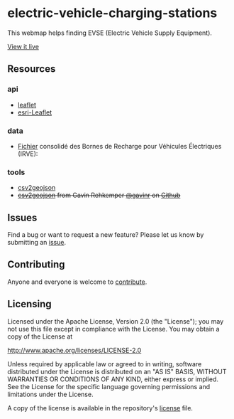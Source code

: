 # electric-vehicle-charging-stations
This webmap helps finding EVSE (Electric Vehicle Supply Equipment).

[View it live](http://tsamaya.github.io/electric-vehicle-charging-stations)


## Resources
### api
* [leaflet](http://leafletjs.com/)
* [esri-Leaflet](http://esri.github.io/esri-leaflet/)

### data
* [Fichier](https://www.data.gouv.fr/fr/datasets/fichier-consolide-des-bornes-de-recharge-pour-vehicules-electriques-irve/) consolidé des Bornes de Recharge pour Véhicules Électriques (IRVE):

### tools
* [csv2geojson](http://mapbox.github.io/csv2geojson/)
* ~~[csv2geojson](http://csv.togeojson.com/) from Gavin Rehkemper [@gavinr](https://github.com/gavinr) on [Github](https://github.com/gavinr/csv-to-geojson)~~

## Issues

Find a bug or want to request a new feature?  Please let us know by submitting an [issue](https://github.com/tsamaya/electric-vehicle-charging-stations/issues).

## Contributing

Anyone and everyone is welcome to [contribute](https://github.com/tsamaya/electric-vehicle-charging-stations/pulls).

## Licensing
Licensed under the Apache License, Version 2.0 (the "License");
you may not use this file except in compliance with the License.
You may obtain a copy of the License at

   http://www.apache.org/licenses/LICENSE-2.0

Unless required by applicable law or agreed to in writing, software
distributed under the License is distributed on an "AS IS" BASIS,
WITHOUT WARRANTIES OR CONDITIONS OF ANY KIND, either express or implied.
See the License for the specific language governing permissions and
limitations under the License.

A copy of the license is available in the repository's [license](LICENSE) file.
